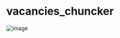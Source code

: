 # vacancies_chuncker
![image](https://user-images.githubusercontent.com/35655180/206722518-8113fcc1-876a-4a42-a116-e78ccf023a9d.png)
